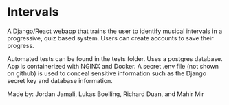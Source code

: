 # Intervals
A Django/React webapp that trains the user to identify musical intervals in a progressive, quiz based system. 
Users can create accounts to save their progress.

Automated tests can be found in the tests folder. Uses a postgres database. App is containerized with NGINX and Docker.
A secret .env file (not shown on github) is used to conceal sensitive information such as the Django secret key and database information.

Made by: Jordan Jamali, Lukas Boelling, Richard Duan, and Mahir Mir  
